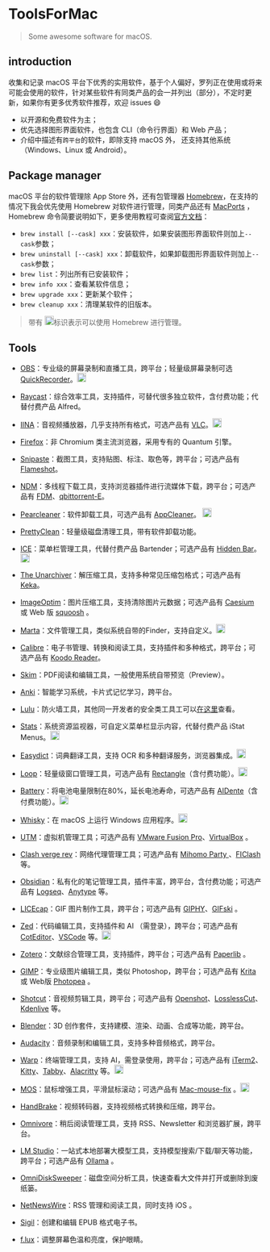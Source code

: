 # ToolsForMac

> Some awesome software for macOS.

## introduction

收集和记录 macOS 平台下优秀的实用软件，基于个人偏好，罗列正在使用或将来可能会使用的软件，针对某些软件有同类产品的会一并列出（部分），不定时更新，如果你有更多优秀软件推荐，欢迎 issues 😄

- 以开源和免费软件为主；
- 优先选择图形界面软件，也包含 CLI（命令行界面）和 Web 产品；
- 介绍中描述有`跨平台`的软件，即除支持 macOS 外， 还支持其他系统（Windows、Linux 或 Android）。

## Package manager

macOS 平台的软件管理除 App Store 外，还有包管理器 [Homebrew](https://brew.sh/)，在支持的情况下我会优先使用 Homebrew 对软件进行管理，同类产品还有 [MacPorts](https://www.macports.org/index.php) ，Homebrew 命令简要说明如下，更多使用教程可查阅[官方文档](https://docs.brew.sh/)：

- `brew install [--cask] xxx`：安装软件，如果安装图形界面软件则加上`--cask`参数；
- `brew uninstall [--cask] xxx`：卸载软件，如果卸载图形界面软件则加上`--cask`参数；
- `brew list`：列出所有已安装软件；
- `brew info xxx`：查看某软件信息；
- `brew upgrade xxx`：更新某个软件；
- `brew cleanup xxx`：清理某软件的旧版本。

> 带有 <img width = "18" height = "18" src="https://raw.githubusercontent.com/holyshell/ToolsForMac/72231dbe1542e83550656097a8a9463504255b5c/media/homebrew.svg">标识表示可以使用 Homebrew 进行管理。

## Tools

- [OBS](https://obsproject.com/)：专业级的屏幕录制和直播工具，跨平台；轻量级屏幕录制可选 [QuickRecorder](https://github.com/lihaoyun6/QuickRecorder)。<img width = "18" height = "18" src="https://raw.githubusercontent.com/holyshell/ToolsForMac/72231dbe1542e83550656097a8a9463504255b5c/media/homebrew.svg">
- [Raycast](https://www.raycast.com)：综合效率工具，支持插件，可替代很多独立软件，含付费功能；代替付费产品 Alfred。
- [IINA](https://iina.io/)：音视频播放器，几乎支持所有格式，可选产品有 [VLC](https://www.videolan.org/vlc/)。<img width = "18" height = "18" src="https://raw.githubusercontent.com/holyshell/ToolsForMac/72231dbe1542e83550656097a8a9463504255b5c/media/homebrew.svg">
- [Firefox](https://www.mozilla.org/zh-CN/firefox/all/desktop-release/)：非 Chromium 类主流浏览器，采用专有的 Quantum 引擎。
- [Snipaste](https://zh.snipaste.com/)：截图工具，支持贴图、标注、取色等，跨平台；可选产品有 [Flameshot](https://flameshot.org/)。
- [NDM](https://www.neatdownloadmanager.com/index.php/en/)：多线程下载工具，支持浏览器插件进行流媒体下载，跨平台；可选产品有 [FDM](https://www.neatdownloadmanager.com/index.php/en/)、[qbittorrent-E](https://github.com/c0re100/qBittorrent-Enhanced-Edition)。
- [Pearcleaner](https://github.com/alienator88/Pearcleaner)：软件卸载工具，可选产品有 [AppCleaner](https://freemacsoft.net/appcleaner/)。 <img width = "18" height = "18" src="https://raw.githubusercontent.com/holyshell/ToolsForMac/72231dbe1542e83550656097a8a9463504255b5c/media/homebrew.svg">

- [PrettyClean](https://www.prettyclean.cc/zh)：轻量级磁盘清理工具，带有软件卸载功能。
- [ICE](https://icemenubar.app/)：菜单栏管理工具，代替付费产品 Bartender；可选产品有 [Hidden Bar](https://github.com/dwarvesf/hidden)。<img width = "18" height = "18" src="https://raw.githubusercontent.com/holyshell/ToolsForMac/72231dbe1542e83550656097a8a9463504255b5c/media/homebrew.svg">

- [The Unarchiver](https://macpaw.com/the-unarchiver)：解压缩工具，支持多种常见压缩包格式；可选产品有 [Keka](https://www.keka.io/zh-cn/)。
- [ImageOptim](https://imageoptim.com/mac)：图片压缩工具，支持清除图片元数据；可选产品有 [Caesium](https://saerasoft.com/caesium) 或 Web 版 [squoosh](https://squoosh.app/) 。

- [Marta](https://marta.sh/)：文件管理工具，类似系统自带的Finder，支持自定义。<img width = "18" height = "18" src="https://raw.githubusercontent.com/holyshell/ToolsForMac/72231dbe1542e83550656097a8a9463504255b5c/media/homebrew.svg">
- [Calibre](https://calibre-ebook.com/)：电子书管理、转换和阅读工具，支持插件和多种格式，跨平台；可选产品有 [Koodo Reader](https://github.com/koodo-reader/koodo-reader)。
- [Skim](https://skim-app.sourceforge.io/)：PDF阅读和编辑工具，一般使用系统自带预览（Preview）。
- [Anki](https://apps.ankiweb.net/)：智能学习系统，卡片式记忆学习，跨平台。
- [Lulu](https://github.com/objective-see/LuLu)：防火墙工具，其他同一开发者的安全类工具工可以[在这里](https://objective-see.org/tools.html)查看。
- [Stats](https://github.com/exelban/stats)：系统资源监视器，可自定义菜单栏显示内容，代替付费产品 iStat Menus。<img width = "18" height = "18" src="https://raw.githubusercontent.com/holyshell/ToolsForMac/72231dbe1542e83550656097a8a9463504255b5c/media/homebrew.svg">
- [Easydict](https://github.com/tisfeng/Easydict)：词典翻译工具，支持 OCR 和多种翻译服务，浏览器集成。<img width = "18" height = "18" src="https://raw.githubusercontent.com/holyshell/ToolsForMac/72231dbe1542e83550656097a8a9463504255b5c/media/homebrew.svg">
- [Loop](https://github.com/MrKai77/Loop)：轻量级窗口管理工具，可选产品有 [Rectangle](https://github.com/rxhanson/Rectangle)（含付费功能）。<img width = "18" height = "18" src="https://raw.githubusercontent.com/holyshell/ToolsForMac/72231dbe1542e83550656097a8a9463504255b5c/media/homebrew.svg">
- [Battery](https://github.com/actuallymentor/battery)：将电池电量限制在80%，延长电池寿命，可选产品有 [AIDente](https://apphousekitchen.com/zh-hans/)（含付费功能）。<img width = "18" height = "18" src="https://raw.githubusercontent.com/holyshell/ToolsForMac/72231dbe1542e83550656097a8a9463504255b5c/media/homebrew.svg">

- [Whisky](https://github.com/Whisky-App/Whisky)：在 macOS 上运行 Windows 应用程序。<img width = "18" height = "18" src="https://raw.githubusercontent.com/holyshell/ToolsForMac/72231dbe1542e83550656097a8a9463504255b5c/media/homebrew.svg">

- [UTM](https://mac.getutm.app/)：虚拟机管理工具；可选产品有 [VMware Fusion Pro](https://blogs.vmware.com/teamfusion/2024/05/fusion-pro-now-available-free-for-personal-use.html)、[VirtualBox](https://www.virtualbox.org/) 。

- [Clash verge rev](https://github.com/clash-verge-rev/clash-verge-rev)：网络代理管理工具；可选产品有 [Mihomo Party ](https://github.com/mihomo-party-org/mihomo-party)、[FIClash](https://github.com/chen08209/FlClash)等。

- [Obsidian](https://obsidian.md/)：私有化的笔记管理工具，插件丰富，跨平台，含付费功能；可选产品有 [Logseq](https://logseq.com/)、[Anytype](https://anytype.io/) 等。

- [LICEcap](https://www.cockos.com/licecap/)：GIF 图片制作工具，跨平台；可选产品有 [GIPHY](https://giphy.com/apps/giphycapture)、[GIFski](https://github.com/sindresorhus/Gifski) 。

- [Zed](https://zed.dev/)：代码编辑工具，支持插件和 AI （需登录），跨平台；可选产品有 [CotEditor](https://coteditor.com/)、[VSCode](https://code.visualstudio.com/) 等。<img width = "18" height = "18" src="https://raw.githubusercontent.com/holyshell/ToolsForMac/72231dbe1542e83550656097a8a9463504255b5c/media/homebrew.svg">

- [Zotero](https://www.zotero.org/)：文献综合管理工具，支持插件，跨平台；可选产品有 [Paperlib](https://paperlib.app/cn/) 。

- [GIMP](https://www.gimp.org/)：专业级图片编辑工具，类似 Photoshop，跨平台；可选产品有 [Krita](https://krita.org/zh-cn/) 或 Web版 [Photopea](https://www.photopea.com/) 。

- [Shotcut](https://www.shotcut.org/)：音视频剪辑工具，跨平台；可选产品有 [Openshot](https://www.openshot.org/zh-hans/)、[LosslessCut](https://github.com/mifi/lossless-cut)、[Kdenlive](https://invent.kde.org/multimedia/kdenlive) 等。

- [Blender](https://www.blender.org/)：3D 创作套件，支持建模、渲染、动画、合成等功能，跨平台。

- [Audacity](https://www.audacityteam.org/)：音频录制和编辑工具，支持多种音频格式，跨平台。

- [Warp](https://www.warp.dev/)：终端管理工具，支持 AI，需登录使用，跨平台；可选产品有 [iTerm2](https://iterm2.com/index.html)、[Kitty](https://sw.kovidgoyal.net/kitty/)、[Tabby](https://tabby.sh/)、[Alacritty](https://alacritty.org/) 等。<img width = "18" height = "18" src="https://raw.githubusercontent.com/holyshell/ToolsForMac/72231dbe1542e83550656097a8a9463504255b5c/media/homebrew.svg">

- [MOS](https://github.com/Caldis/Mos)：鼠标增强工具，平滑鼠标滚动；可选产品有 [Mac-mouse-fix](https://macmousefix.com/) 。<img width = "18" height = "18" src="https://raw.githubusercontent.com/holyshell/ToolsForMac/72231dbe1542e83550656097a8a9463504255b5c/media/homebrew.svg">

- [HandBrake](https://handbrake.fr/)：视频转码器，支持视频格式转换和压缩，跨平台。

- [Omnivore](https://omnivore.app/)：稍后阅读管理工具，支持 RSS、Newsletter 和浏览器扩展，跨平台。

- [LM Studio](https://lmstudio.ai/)：一站式本地部署大模型工具，支持模型搜索/下载/聊天等功能，跨平台；可选产品有 [Ollama](https://ollama.com/) 。

- [OmniDiskSweeper](https://www.omnigroup.com/more)：磁盘空间分析工具，快速查看大文件并打开或删除到废纸篓。

- [NetNewsWire](https://netnewswire.com/)：RSS 管理和阅读工具，同时支持 iOS 。

- [Sigil](https://sigil-ebook.com/sigil/)：创建和编辑 EPUB 格式电子书。

- [f.lux](https://justgetflux.com/)：调整屏幕色温和亮度，保护眼睛。

  
